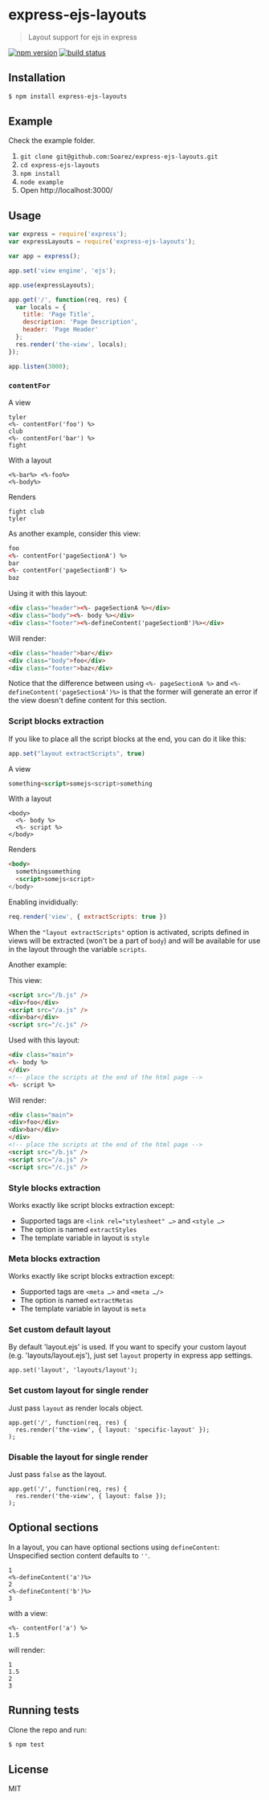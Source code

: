 # express-ejs-layouts

> Layout support for ejs in express

[![npm version](https://badge.fury.io/js/express-ejs-layouts.svg)](https://badge.fury.io/js/express-ejs-layouts)
[![build status](https://secure.travis-ci.org/soarez/express-ejs-layouts.svg)](http://travis-ci.org/Soarez/express-ejs-layouts)

## Installation

```sh
$ npm install express-ejs-layouts
```

## Example

Check the example folder.

1. `git clone git@github.com:Soarez/express-ejs-layouts.git`
2. `cd express-ejs-layouts`
3. `npm install`
4. `node example`
5. Open http://localhost:3000/

## Usage

```javascript
var express = require('express');
var expressLayouts = require('express-ejs-layouts');

var app = express();

app.set('view engine', 'ejs');

app.use(expressLayouts);

app.get('/', function(req, res) {
  var locals = {
    title: 'Page Title',
    description: 'Page Description',
    header: 'Page Header'
  };
  res.render('the-view', locals);
});

app.listen(3000);
```


### `contentFor`

A view

```ejs
tyler
<%- contentFor('foo') %>
club
<%- contentFor('bar') %>
fight
```

With a layout

```ejs
<%-bar%> <%-foo%>
<%-body%>
```

Renders

```
fight club
tyler
```


As another example, consider this view:

```html
foo
<%- contentFor('pageSectionA') %>
bar
<%- contentFor('pageSectionB') %>
baz
```

Using it with this layout:

```html
<div class="header"><%- pageSectionA %></div>
<div class="body"><%- body %></div>
<div class="footer"><%-defineContent('pageSectionB')%></div>
```

Will render:

```html
<div class="header">bar</div>
<div class="body">foo</div>
<div class="footer">baz</div>
```

Notice that the difference between using `<%- pageSectionA %>` and `<%-defineContent('pageSectionA')%>` is that the former will generate an error if the view doesn't define content for this section.


### Script blocks extraction

If you like to place all the script blocks at the end, you can do it like this:

```javascript
app.set("layout extractScripts", true)
```

A view

```html
something<script>somejs<script>something
```

With a layout

```ejs
<body>
  <%- body %>
  <%- script %>
</body>
```

Renders

```html
<body>
  somethingsomething
  <script>somejs<script>
</body>
```

Enabling invididually:

```javascript
req.render('view', { extractScripts: true })
```


When the `"layout extractScripts"` option is activated, scripts defined in views will be extracted (won't be a part of `body`) and will be available for use in the layout through the variable `scripts`.

Another example:

This view:

```html
<script src="/b.js" />
<div>foo</div>
<script src="/a.js" />
<div>bar</div>
<script src="/c.js" />
```

Used with this layout:

```html
<div class="main">
<%- body %>
</div>
<!-- place the scripts at the end of the html page -->
<%- script %>
```

Will render:

```html
<div class="main">
<div>foo</div>
<div>bar</div>
</div>
<!-- place the scripts at the end of the html page -->
<script src="/b.js" />
<script src="/a.js" />
<script src="/c.js" />
```

### Style blocks extraction

Works exactly like script blocks extraction except:

* Supported tags are `<link rel="stylesheet" …>` and `<style …>`
* The option is named `extractStyles`
* The template variable in layout is `style`

### Meta blocks extraction

Works exactly like script blocks extraction except:

* Supported tags are `<meta …>` and `<meta …/>`
* The option is named `extractMetas`
* The template variable in layout is `meta`

### Set custom default layout

By default 'layout.ejs' is used. If you want to specify your custom
layout (e.g. 'layouts/layout.ejs'), just set `layout` property in
express app settings.

```
app.set('layout', 'layouts/layout');
```

### Set custom layout for single render

Just pass `layout` as render locals object.

```
app.get('/', function(req, res) {
  res.render('the-view', { layout: 'specific-layout' });
);
```

### Disable the layout for single render

Just pass `false` as the layout.

```
app.get('/', function(req, res) {
  res.render('the-view', { layout: false });
);
```

## Optional sections

In a layout, you can have optional sections using `defineContent`:
Unspecified section content defaults to `''`.

```ejs
1
<%-defineContent('a')%>
2
<%-defineContent('b')%>
3
```

with a view:

```ejs
<%- contentFor('a') %>
1.5
```

will render:

```ejs
1
1.5
2
3
```


## Running tests

Clone the repo and run:

```sh
$ npm test
```

## License

MIT
